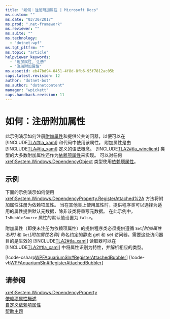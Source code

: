 ```yaml
---
title: "如何：注册附加属性 | Microsoft Docs"
ms.custom: ""
ms.date: "03/30/2017"
ms.prod: ".net-framework"
ms.reviewer: ""
ms.suite: ""
ms.technology: 
  - "dotnet-wpf"
ms.tgt_pltfrm: ""
ms.topic: "article"
helpviewer_keywords: 
  - "附加属性, 注册"
  - "注册附加属性"
ms.assetid: eb47bd94-0451-4f8d-8fb6-95f7812ac05b
caps.latest.revision: 12
author: "dotnet-bot"
ms.author: "dotnetcontent"
manager: "wpickett"
caps.handback.revision: 11
---
```

# 如何：注册附加属性
此示例演示如何注册[附加属性](GTMT)和提供公共访问器，以便可以在[!INCLUDE[TLA#tla_xaml](../../../../includes/tlasharptla-xaml-md.md)] 和代码中使用该属性。  附加属性是由[!INCLUDE[TLA#tla_xaml](../../../../includes/tlasharptla-xaml-md.md)] 定义的语法概念。  [!INCLUDE[TLA2#tla_winclient](../../../../includes/tla2sharptla-winclient-md.md)] 类型的大多数附加属性还作为[依赖项属性](GTMT)来实现。  可以对任何 <xref:System.Windows.DependencyObject> 类型使用[依赖项属性](GTMT)。  
  
## 示例  
 下面的示例演示如何使用 <xref:System.Windows.DependencyProperty.RegisterAttached%2A> 方法将附加属性注册为依赖项属性。  当在其他类上使用属性时，提供程序类可以选择为适用的属性提供默认元数据，除非该类将重写元数据。  在此示例中，`IsBubbleSource` 属性的默认值设置为 `false`。  
  
 附加属性（即使未注册为依赖项属性）的提供程序类必须提供遵循 `Set`*\[附加属性名称\]* 和 `Get`*\[附加属性名称\]* 命名约定的静态 get 和 set 访问器。需要这些访问器目的是生效的 [!INCLUDE[TLA2#tla_xaml](../../../../includes/tla2sharptla-xaml-md.md)] 读取器可以在 [!INCLUDE[TLA2#tla_xaml](../../../../includes/tla2sharptla-xaml-md.md)] 中将属性识别为特性，并解析相应的类型。  
  
 [!code-csharp[WPFAquariumSln#RegisterAttachedBubbler](../../../../samples/snippets/csharp/VS_Snippets_Wpf/WPFAquariumSln/CSharp/WPFAquariumObjects/Class1.cs#registerattachedbubbler)]
 [!code-vb[WPFAquariumSln#RegisterAttachedBubbler](../../../../samples/snippets/visualbasic/VS_Snippets_Wpf/WPFAquariumSln/visualbasic/wpfaquariumobjects/class1.vb#registerattachedbubbler)]  
  
## 请参阅  
 <xref:System.Windows.DependencyProperty>   
 [依赖项属性概述](../../../../docs/framework/wpf/advanced/dependency-properties-overview.md)   
 [自定义依赖项属性](../../../../docs/framework/wpf/advanced/custom-dependency-properties.md)   
 [帮助主题](../../../../docs/framework/wpf/advanced/properties-how-to-topics.md)